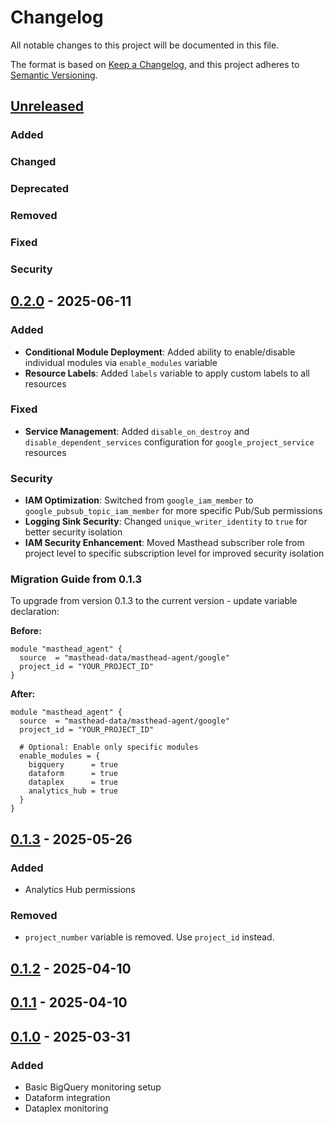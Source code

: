 # Changelog

All notable changes to this project will be documented in this file.

The format is based on [Keep a Changelog](https://keepachangelog.com/en/1.1.0/),
and this project adheres to [Semantic Versioning](https://semver.org/spec/v2.0.0.html).

## [Unreleased]

### Added

### Changed

### Deprecated

### Removed

### Fixed

### Security

## [0.2.0] - 2025-06-11

### Added

- **Conditional Module Deployment**: Added ability to enable/disable individual modules via `enable_modules` variable
- **Resource Labels**: Added `labels` variable to apply custom labels to all resources

### Fixed

- **Service Management**: Added `disable_on_destroy` and `disable_dependent_services` configuration for `google_project_service` resources

### Security

- **IAM Optimization**: Switched from `google_iam_member` to `google_pubsub_topic_iam_member` for more specific Pub/Sub permissions
- **Logging Sink Security**: Changed `unique_writer_identity` to `true` for better security isolation
- **IAM Security Enhancement**: Moved Masthead subscriber role from project level to specific subscription level for improved security isolation

### Migration Guide from 0.1.3

To upgrade from version 0.1.3 to the current version - update variable declaration:

**Before:**

```hcl
module "masthead_agent" {
  source  = "masthead-data/masthead-agent/google"
  project_id = "YOUR_PROJECT_ID"
}
```

**After:**

```hcl
module "masthead_agent" {
  source  = "masthead-data/masthead-agent/google"
  project_id = "YOUR_PROJECT_ID"

  # Optional: Enable only specific modules
  enable_modules = {
    bigquery      = true
    dataform      = true
    dataplex      = true
    analytics_hub = true
  }
}
```

## [0.1.3] - 2025-05-26

### Added

- Analytics Hub permissions

### Removed

- `project_number` variable is removed. Use `project_id` instead.

## [0.1.2] - 2025-04-10

## [0.1.1] - 2025-04-10

## [0.1.0] - 2025-03-31

### Added

- Basic BigQuery monitoring setup
- Dataform integration
- Dataplex monitoring

[Unreleased]: https://github.com/masthead-data/terraform-google-masthead-agent/compare/v0.2.0...HEAD
[0.2.0]: https://github.com/masthead-data/terraform-google-masthead-agent/compare/v0.1.3...v0.2.0
[0.1.3]: https://github.com/masthead-data/terraform-google-masthead-agent/compare/v0.1.2...v0.1.3
[0.1.2]: https://github.com/masthead-data/terraform-google-masthead-agent/compare/v0.1.1...v0.1.2
[0.1.1]: https://github.com/masthead-data/terraform-google-masthead-agent/compare/v0.1.0...v0.1.1
[0.1.0]: https://github.com/masthead-data/terraform-google-masthead-agent/releases/tag/v0.1.0
